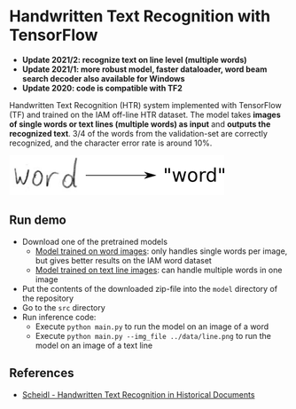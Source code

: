 # Handwritten Text Recognition with TensorFlow

* **Update 2021/2: recognize text on line level (multiple words)**
* **Update 2021/1: more robust model, faster dataloader, word beam search decoder also available for Windows**
* **Update 2020: code is compatible with TF2**


Handwritten Text Recognition (HTR) system implemented with TensorFlow (TF) and trained on the IAM off-line HTR dataset.
The model takes **images of single words or text lines (multiple words) as input** and **outputs the recognized text**.
3/4 of the words from the validation-set are correctly recognized, and the character error rate is around 10%.

![htr](./doc/htr.png)


## Run demo

* Download one of the pretrained models
  * [Model trained on word images](https://www.dropbox.com/s/mya8hw6jyzqm0a3/word-model.zip?dl=1): 
    only handles single words per image, but gives better results on the IAM word dataset
  * [Model trained on text line images](https://www.dropbox.com/s/7xwkcilho10rthn/line-model.zip?dl=1):
    can handle multiple words in one image
* Put the contents of the downloaded zip-file into the `model` directory of the repository  
* Go to the `src` directory 
* Run inference code:
  * Execute `python main.py` to run the model on an image of a word
  * Execute `python main.py --img_file ../data/line.png` to run the model on an image of a text line




## References
* [Scheidl - Handwritten Text Recognition in Historical Documents](https://repositum.tuwien.ac.at/obvutwhs/download/pdf/2874742)


